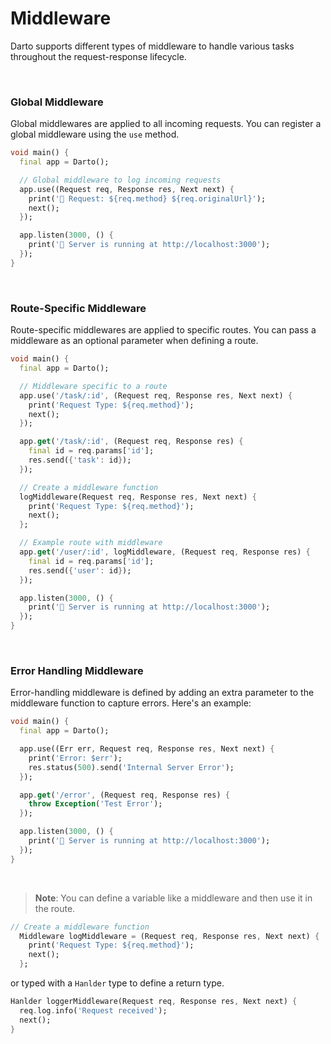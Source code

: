 # Middleware

Darto supports different types of middleware to handle various tasks throughout the request-response lifecycle.

<br />

### Global Middleware

Global middlewares are applied to all incoming requests. You can register a global middleware using the `use` method.

```dart
void main() {
  final app = Darto();

  // Global middleware to log incoming requests
  app.use((Request req, Response res, Next next) {
    print('📝 Request: ${req.method} ${req.originalUrl}');
    next();
  });

  app.listen(3000, () {
    print('🔹 Server is running at http://localhost:3000');
  });
}
```

<br />

### Route-Specific Middleware

Route-specific middlewares are applied to specific routes. You can pass a middleware as an optional parameter when defining a route.

```dart
void main() {
  final app = Darto();

  // Middleware specific to a route
  app.use('/task/:id', (Request req, Response res, Next next) {
    print('Request Type: ${req.method}');
    next();
  });

  app.get('/task/:id', (Request req, Response res) {
    final id = req.params['id'];
    res.send({'task': id});
  });

  // Create a middleware function
  logMiddleware(Request req, Response res, Next next) {
    print('Request Type: ${req.method}');
    next();
  };

  // Example route with middleware
  app.get('/user/:id', logMiddleware, (Request req, Response res) {
    final id = req.params['id'];
    res.send({'user': id});
  });

  app.listen(3000, () {
    print('🔹 Server is running at http://localhost:3000');
  });
}
```

<br />

### Error Handling Middleware

Error-handling middleware is defined by adding an extra parameter to the middleware function to capture errors. Here's an example:

```dart
void main() {
  final app = Darto();

  app.use((Err err, Request req, Response res, Next next) {
    print('Error: $err');
    res.status(500).send('Internal Server Error');
  });

  app.get('/error', (Request req, Response res) {
    throw Exception('Test Error');
  });

  app.listen(3000, () {
    print('🔹 Server is running at http://localhost:3000');
  });
}
```

<br />

> **Note**: You can define a variable like a middleware and then use it in the route.

```dart
// Create a middleware function
  Middleware logMiddleware = (Request req, Response res, Next next) {
    print('Request Type: ${req.method}');
    next();
  };
```

or typed with a `Hanlder` type to define a return type.

```dart
Hanlder loggerMiddleware(Request req, Response res, Next next) {
  req.log.info('Request received');
  next();
}
```
